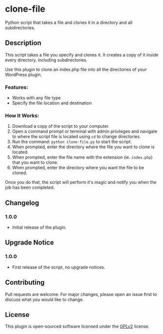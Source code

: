 # clone-file
Python script that takes a file and clones it in a directory and all subdirectories. 

## Description
This script takes a file you specify and clones it. It creates a copy of it inside every directory, including subdirectories. 

Use this plugin to clone an index.php file into all the directories of your WordPress plugin. 

### Features:
* Works with any file type
* Specify the file location and destination

### How It Works: 
1. Download a copy of the script to your computer.
2. Open a command prompt or terminal with admin privileges and navigate to where the script file is located using `cd` to change directories. 
3. Run the command: `python clone-file.py` to start the script. 
4. When prompted, enter the directory where the file you want to clone is located.
5. When prompted, enter the file name with the extension (ie. `index.php`) that you want to clone. 
6. When prompted, enter the directory where you want the file to be cloned. 

Once you do that, the script will perform it's magic and notify you when the job has been completed. 

## Changelog

### 1.0.0
- Initial release of the plugin.

## Upgrade Notice

### 1.0.0
- First release of the script, no upgrade notices.

## Contributing
Pull requests are welcome. For major changes, please open an issue first to discuss what you would like to change.

## License
This plugin is open-sourced software licensed under the [GPLv2](https://www.gnu.org/licenses/gpl-2.0.html) license.